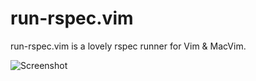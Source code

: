 # run-rspec.vim

run-rspec.vim is a lovely rspec runner for Vim & MacVim.

![Screenshot](https://raw.githubusercontent.com/itmammoth/run-rspec.vim/master/images/run-rspec.png)
